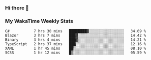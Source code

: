 ### Hi there 👋

<!--
**royschrauwen/royschrauwen** is a ✨ _special_ ✨ repository because its `README.md` (this file) appears on your GitHub profile.

Here are some ideas to get you started:

- 🔭 I’m currently working on ...
- 🌱 I’m currently learning ...
- 👯 I’m looking to collaborate on ...
- 🤔 I’m looking for help with ...
- 💬 Ask me about ...
- 📫 How to reach me: ...
- 😄 Pronouns: ...
- ⚡ Fun fact: ...
-->


### My WakaTime Weekly Stats
<!--START_SECTION:waka-->

```text
C#           7 hrs 30 mins   ████████▓░░░░░░░░░░░░░░░░   34.69 %
Blazor       3 hrs 7 mins    ███▓░░░░░░░░░░░░░░░░░░░░░   14.42 %
Binary       3 hrs 4 mins    ███▓░░░░░░░░░░░░░░░░░░░░░   14.21 %
TypeScript   2 hrs 37 mins   ███░░░░░░░░░░░░░░░░░░░░░░   12.16 %
XAML         1 hr 45 mins    ██░░░░░░░░░░░░░░░░░░░░░░░   08.10 %
SCSS         1 hr 12 mins    █▒░░░░░░░░░░░░░░░░░░░░░░░   05.59 %
```

<!--END_SECTION:waka-->

